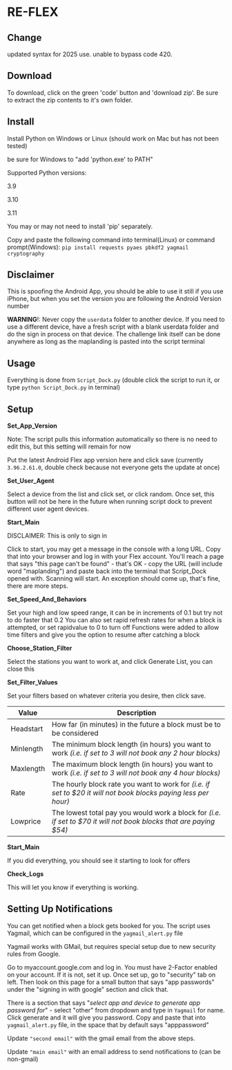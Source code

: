 
# RE-FLEX

## Change

updated syntax for 2025 use.
unable to bypass code 420.

## Download
To download, click on the green 'code' button and 'download zip'. Be sure to extract the zip contents to it's own folder.

## Install

Install Python on Windows or Linux (should work on Mac but has not been tested)

be sure for Windows to "add 'python.exe' to PATH"

Supported Python versions:

3.9

3.10

3.11

You may or may not need to install 'pip' separately.

Copy and paste the following command into terminal(Linux) or command prompt(Windows):
`pip install requests pyaes pbkdf2 yagmail cryptography`


## Disclaimer
This is spoofing the Android App, you should be able to use it still if you use iPhone, but when you set the version you are following the Android Version number

**WARNING**!: Never copy the `userdata` folder to another device. If you need to use a different device, have a fresh script with a blank userdata folder and do the sign in process on that device. The challenge link itself can be done anywhere as long as the maplanding is pasted into the script terminal

## Usage
Everything is done from `Script_Dock.py` (double click the script to run it, or type `python Script_Dock.py` in terminal)



## Setup

**Set_App_Version**

Note: The script pulls this information automatically so there is no need to edit this, but this setting will remain for now

Put the latest Android Flex app version here and click save (currently `3.96.2.61.0`, double check because not everyone gets the update at once)

**Set_User_Agent**

Select a device from the list and click set, or click random. Once set, this button will not be here in the future when running script dock to prevent different user agent devices.

**Start_Main**

DISCLAIMER: This is only to sign in

Click to start, you may get a message in the console with a long URL. Copy that into your browser and log in with your Flex account. You'll reach a page that says "this page can't be found" - that's OK - copy the URL (will include word "maplanding") and paste back into the terminal that Script_Dock opened with. Scanning will start. An exception should come up, that's fine, there are more steps.

**Set_Speed_And_Behaviors**

Set your high and low speed range, it can be in increments of 0.1 but try not to do faster that 0.2
You can also set rapid refresh rates for when a block is attempted, or set rapidvalue to 0 to turn off
Functions were added to allow time filters and give you the option to resume after catching a block

**Choose_Station_Filter**

Select the stations you want to work at, and click Generate List, you can close this


**Set_Filter_Values**

Set your filters based on whatever criteria you desire, then click save. 


| Value | Description |
|--|--|
| Headstart | How far (in minutes) in the future a block must be to be considered  |
| Minlength | The minimum block length (in hours) you want to work *(i.e. if set to 3 will not book any 2 hour blocks)* |
| Maxlength | The maximum block length (in hours) you want to work *(i.e. if set to 3 will not book any 4 hour blocks)* |
| Rate | The hourly block rate you want to work for *(i.e. if set to $20 it will not book blocks paying less per hour)* |
| Lowprice | The lowest total pay you would work a block for *(i.e. if set to $70 it will not book blocks that are paying $54)* |

**Start_Main**

If you did everything, you should see it starting to look for offers

**Check_Logs**

This will let you know if everything is working.

## Setting Up Notifications
You can get notified when a block gets booked for you. The script uses Yagmail, which can be configured in the `yagmail_alert.py` file

Yagmail works with GMail, but requires special setup due to new security rules from Google. 

Go to myaccount.google.com and log in. You must have 2-Factor enabled on your account. If it is not, set it up. Once set up, go to "security" tab on left. Then look on this page for a small button that says "app passwords" under the "signing in with google" section and click that. 

There is a section that says "*select app and device to generate app password for*" - select "other" from dropdown and type in `Yagmail` for name. Click generate and it will give you password. Copy and paste that into `yagmail_alert.py` file, in the space that by default says "apppassword"

Update `"second email"` with the gmail email from the above steps.

Update `"main email"` with an email address to send notifications to (can be non-gmail)
